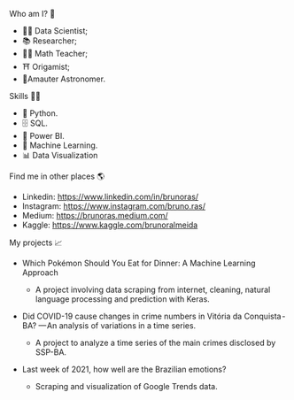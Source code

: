 Who am I? 👦

- 👩‍💻 Data Scientist;
- 📚 Researcher;
- 👩‍🏫 Math Teacher;
- ⛩ Origamist;
- 🔭Amauter Astronomer.

Skills 👩‍💻
- 🐍 Python.
- 🗄 SQL.
- 🧮 Power BI.
- 🔮 Machine Learning.
- 📊 Data Visualization

Find me in other places 🌎
- Linkedin: https://www.linkedin.com/in/brunoras/
- Instagram: https://www.instagram.com/bruno.ras/
- Medium: https://brunoras.medium.com/
- Kaggle: https://www.kaggle.com/brunoralmeida

My projects 📈
- Which Pokémon Should You Eat for Dinner: A Machine Learning Approach
   - A project involving data scraping from internet, cleaning, natural language processing and prediction with Keras.

- Did COVID-19 cause changes in crime numbers in Vitória da Conquista - BA? — An analysis of variations in a time series.
   - A project to analyze a time series of the main crimes disclosed by SSP-BA.

- Last week of 2021, how well are the Brazilian emotions?
   - Scraping and visualization of Google Trends data.




<!---
brunoras/brunoras is a ✨ special ✨ repository because its `README.md` (this file) appears on your GitHub profile.
You can click the Preview link to take a look at your changes.
--->
